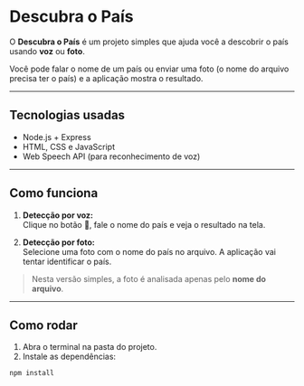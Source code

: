 # Descubra o País

O **Descubra o País** é um projeto simples que ajuda você a descobrir o país usando **voz** ou **foto**.  

Você pode falar o nome de um país ou enviar uma foto (o nome do arquivo precisa ter o país) e a aplicação mostra o resultado.

---

## Tecnologias usadas

- Node.js + Express
- HTML, CSS e JavaScript
- Web Speech API (para reconhecimento de voz)

---

## Como funciona

1. **Detecção por voz:**  
   Clique no botão 🎤, fale o nome do país e veja o resultado na tela.

2. **Detecção por foto:**  
   Selecione uma foto com o nome do país no arquivo. A aplicação vai tentar identificar o país.

> Nesta versão simples, a foto é analisada apenas pelo **nome do arquivo**.

---

## Como rodar

1. Abra o terminal na pasta do projeto.  
2. Instale as dependências:
```bash
npm install
